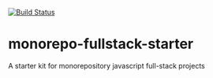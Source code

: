 [![Build Status](https://travis-ci.org/flegall/monorepo-fullstack-starter.svg?branch=master)](https://travis-ci.org/flegall/monorepo-fullstack-starter)

# monorepo-fullstack-starter
A starter kit for monorepository javascript full-stack projects
